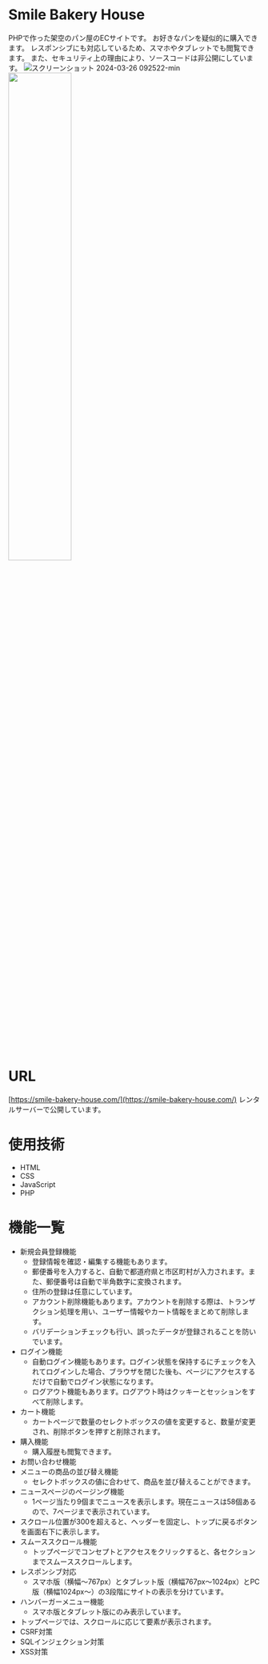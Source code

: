 # Smile Bakery House
PHPで作った架空のパン屋のECサイトです。
お好きなパンを疑似的に購入できます。
レスポンシブにも対応しているため、スマホやタブレットでも閲覧できます。
また、セキュリティ上の理由により、ソースコードは非公開にしています。
![スクリーンショット 2024-03-26 092522-min](https://github.com/puzzle-ap/smile_bakery_house/assets/149124533/aa140328-5d52-4dc9-bc9a-2648be1f161d)<!-- PC版のトップページ -->
<img src="https://github.com/puzzle-ap/smile_bakery_house/assets/149124533/2f4347ab-dae0-4a78-9938-8eb67a7efe78" width="50%"><!-- スマホ版のメニューページ -->

# URL
[https://smile-bakery-house.com/](https://smile-bakery-house.com/)
レンタルサーバーで公開しています。
# 使用技術
- HTML
- CSS
- JavaScript
- PHP
# 機能一覧
- 新規会員登録機能
    - 登録情報を確認・編集する機能もあります。
    - 郵便番号を入力すると、自動で都道府県と市区町村が入力されます。また、郵便番号は自動で半角数字に変換されます。
    - 住所の登録は任意にしています。
    - アカウント削除機能もあります。アカウントを削除する際は、トランザクション処理を用い、ユーザー情報やカート情報をまとめて削除します。
    - バリデーションチェックも行い、誤ったデータが登録されることを防いでいます。
- ログイン機能
    - 自動ログイン機能もあります。ログイン状態を保持するにチェックを入れてログインした場合、ブラウザを閉じた後も、ページにアクセスするだけで自動でログイン状態になります。
    - ログアウト機能もあります。ログアウト時はクッキーとセッションをすべて削除します。
- カート機能
    - カートページで数量のセレクトボックスの値を変更すると、数量が変更され、削除ボタンを押すと削除されます。
- 購入機能
    - 購入履歴も閲覧できます。
- お問い合わせ機能
- メニューの商品の並び替え機能
    - セレクトボックスの値に合わせて、商品を並び替えることができます。
- ニュースページのページング機能
    - 1ページ当たり9個までニュースを表示します。現在ニュースは58個あるので、7ページまで表示されています。
- スクロール位置が300を超えると、ヘッダーを固定し、トップに戻るボタンを画面右下に表示します。
- スムーススクロール機能
    - トップページでコンセプトとアクセスをクリックすると、各セクションまでスムーススクロールします。
- レスポンシブ対応
    - スマホ版（横幅～767px）とタブレット版（横幅767px～1024px）とPC版（横幅1024px～）の3段階にサイトの表示を分けています。
- ハンバーガーメニュー機能
    - スマホ版とタブレット版にのみ表示しています。
- トップページでは、スクロールに応じて要素が表示されます。
- CSRF対策
- SQLインジェクション対策
- XSS対策
